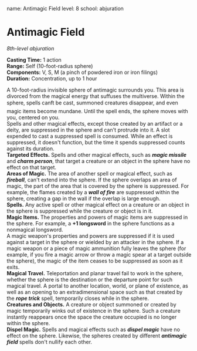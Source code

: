name: Antimagic Field
level: 8
school: abjuration

# Antimagic Field 
_8th-level abjuration_ 

**Casting Time:** 1 action    
**Range:** Self (10-foot-radius sphere)   
**Components:** V, S, M (a pinch of powdered iron or iron filings)    
**Duration:** Concentration, up to 1 hour 

A 10-foot-radius invisible sphere of antimagic surrounds you. This area is divorced from the magical energy that suffuses the multiverse. Within the sphere, spells canft be cast, summoned creatures disappear, and even magic items become mundane. Until the spell ends, the sphere moves with you, centered on you.    
Spells and other magical effects, except those created by an artifact or a deity, are suppressed in the sphere and can't protrude into it. A slot expended to cast a suppressed spell is consumed. While an effect is suppressed, it doesn't function, but the time it spends suppressed counts against its duration.    
**Targeted Effects.** Spells and other magical effects, such as **_magic missile_** and **_charm person_**, that target a creature or an object in the sphere have no effect on that target.    
**Areas of Magic.** The area of another spell or magical effect, such as **_fireball_**, can't extend into the sphere. If the sphere overlaps an area of magic, the part of the area that is covered by the sphere is suppressed. For example, the flames created by a **_wall of fire_** are suppressed within the sphere, creating a gap in the wall if the overlap is large enough.    
**Spells.** Any active spell or other magical effect on a creature or an object in the sphere is suppressed while the creature or object is in it.    
**Magic Items.** The properties and powers of magic items are suppressed in the sphere. For example, a **+1 longsword** in the sphere functions as a nonmagical longsword.    
A magic weapon's properties and powers are suppressed if it is used against a target in the sphere or wielded by an attacker in the sphere. If a magic weapon or a piece of magic ammunition fully leaves the sphere (for example, if you fire a magic arrow or throw a magic spear at a target outside the sphere), the magic of the item ceases to be suppressed as soon as it exits.    
**Magical Travel.** Teleportation and planar travel fail to work in the sphere, whether the sphere is the destination or the departure point for such magical travel. A portal to another location, world, or plane of existence, as well as an opening to an extradimensional space such as that created by the **_rope trick_** spell, temporarily closes while in the sphere.    
**Creatures and Objects.** A creature or object summoned or created by magic temporarily winks out of existence in the sphere. Such a creature instantly reappears once the space the creature occupied is no longer within the sphere.    
**Dispel Magic.** Spells and magical effects such as **_dispel magic_** have no effect on the sphere. Likewise, the spheres created by different **_antimagic field_** spells don't nullify each other. 